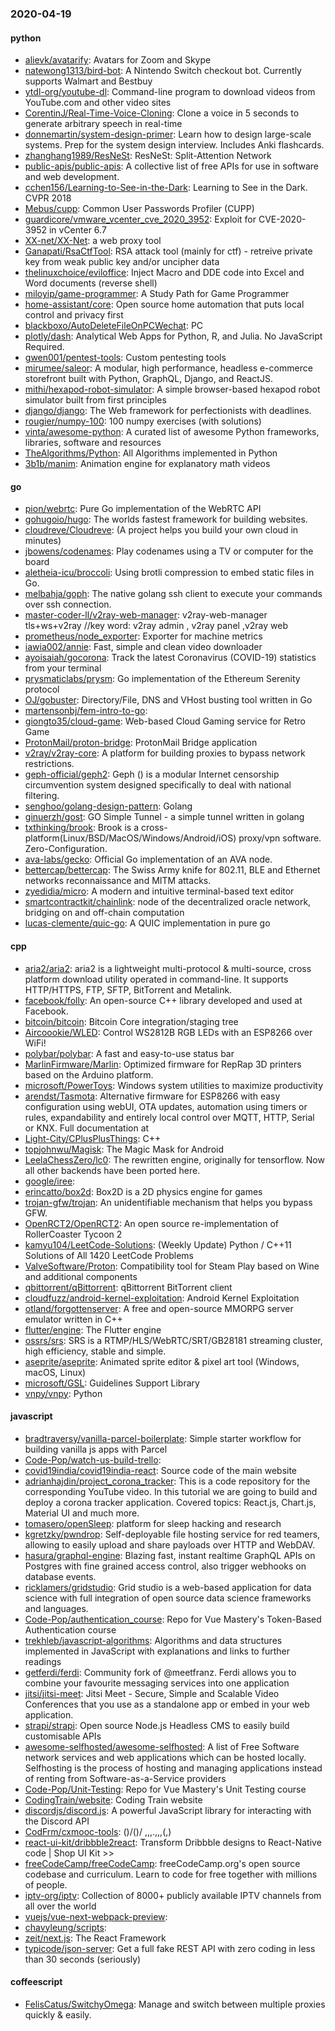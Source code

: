 ### 2020-04-19

#### python
* [alievk/avatarify](https://github.com/alievk/avatarify): Avatars for Zoom and Skype
* [natewong1313/bird-bot](https://github.com/natewong1313/bird-bot): A Nintendo Switch checkout bot. Currently supports Walmart and Bestbuy
* [ytdl-org/youtube-dl](https://github.com/ytdl-org/youtube-dl): Command-line program to download videos from YouTube.com and other video sites
* [CorentinJ/Real-Time-Voice-Cloning](https://github.com/CorentinJ/Real-Time-Voice-Cloning): Clone a voice in 5 seconds to generate arbitrary speech in real-time
* [donnemartin/system-design-primer](https://github.com/donnemartin/system-design-primer): Learn how to design large-scale systems. Prep for the system design interview. Includes Anki flashcards.
* [zhanghang1989/ResNeSt](https://github.com/zhanghang1989/ResNeSt): ResNeSt: Split-Attention Network
* [public-apis/public-apis](https://github.com/public-apis/public-apis): A collective list of free APIs for use in software and web development.
* [cchen156/Learning-to-See-in-the-Dark](https://github.com/cchen156/Learning-to-See-in-the-Dark): Learning to See in the Dark. CVPR 2018
* [Mebus/cupp](https://github.com/Mebus/cupp): Common User Passwords Profiler (CUPP)
* [guardicore/vmware_vcenter_cve_2020_3952](https://github.com/guardicore/vmware_vcenter_cve_2020_3952): Exploit for CVE-2020-3952 in vCenter 6.7
* [XX-net/XX-Net](https://github.com/XX-net/XX-Net): a web proxy tool
* [Ganapati/RsaCtfTool](https://github.com/Ganapati/RsaCtfTool): RSA attack tool (mainly for ctf) - retreive private key from weak public key and/or uncipher data
* [thelinuxchoice/eviloffice](https://github.com/thelinuxchoice/eviloffice): Inject Macro and DDE code into Excel and Word documents (reverse shell)
* [miloyip/game-programmer](https://github.com/miloyip/game-programmer): A Study Path for Game Programmer
* [home-assistant/core](https://github.com/home-assistant/core):  Open source home automation that puts local control and privacy first
* [blackboxo/AutoDeleteFileOnPCWechat](https://github.com/blackboxo/AutoDeleteFileOnPCWechat):  PC 
* [plotly/dash](https://github.com/plotly/dash): Analytical Web Apps for Python, R, and Julia. No JavaScript Required.
* [gwen001/pentest-tools](https://github.com/gwen001/pentest-tools): Custom pentesting tools
* [mirumee/saleor](https://github.com/mirumee/saleor): A modular, high performance, headless e-commerce storefront built with Python, GraphQL, Django, and ReactJS.
* [mithi/hexapod-robot-simulator](https://github.com/mithi/hexapod-robot-simulator):  A simple browser-based hexapod robot simulator built from first principles 
* [django/django](https://github.com/django/django): The Web framework for perfectionists with deadlines.
* [rougier/numpy-100](https://github.com/rougier/numpy-100): 100 numpy exercises (with solutions)
* [vinta/awesome-python](https://github.com/vinta/awesome-python): A curated list of awesome Python frameworks, libraries, software and resources
* [TheAlgorithms/Python](https://github.com/TheAlgorithms/Python): All Algorithms implemented in Python
* [3b1b/manim](https://github.com/3b1b/manim): Animation engine for explanatory math videos

#### go
* [pion/webrtc](https://github.com/pion/webrtc): Pure Go implementation of the WebRTC API
* [gohugoio/hugo](https://github.com/gohugoio/hugo): The worlds fastest framework for building websites.
* [cloudreve/Cloudreve](https://github.com/cloudreve/Cloudreve):  (A project helps you build your own cloud in minutes)
* [jbowens/codenames](https://github.com/jbowens/codenames): Play codenames using a TV or computer for the board
* [aletheia-icu/broccoli](https://github.com/aletheia-icu/broccoli): Using brotli compression to embed static files in Go.
* [melbahja/goph](https://github.com/melbahja/goph):  The native golang ssh client to execute your commands over ssh connection. 
* [master-coder-ll/v2ray-web-manager](https://github.com/master-coder-ll/v2ray-web-manager): v2ray-web-manager tls+ws+v2ray //key word: v2ray admin , v2ray panel ,v2ray web
* [prometheus/node_exporter](https://github.com/prometheus/node_exporter): Exporter for machine metrics
* [iawia002/annie](https://github.com/iawia002/annie):  Fast, simple and clean video downloader
* [ayoisaiah/gocorona](https://github.com/ayoisaiah/gocorona): Track the latest Coronavirus (COVID-19) statistics from your terminal
* [prysmaticlabs/prysm](https://github.com/prysmaticlabs/prysm): Go implementation of the Ethereum Serenity protocol
* [OJ/gobuster](https://github.com/OJ/gobuster): Directory/File, DNS and VHost busting tool written in Go
* [martensonbj/fem-intro-to-go](https://github.com/martensonbj/fem-intro-to-go): 
* [giongto35/cloud-game](https://github.com/giongto35/cloud-game): Web-based Cloud Gaming service for Retro Game
* [ProtonMail/proton-bridge](https://github.com/ProtonMail/proton-bridge): ProtonMail Bridge application
* [v2ray/v2ray-core](https://github.com/v2ray/v2ray-core): A platform for building proxies to bypass network restrictions.
* [geph-official/geph2](https://github.com/geph-official/geph2): Geph () is a modular Internet censorship circumvention system designed specifically to deal with national filtering.
* [senghoo/golang-design-pattern](https://github.com/senghoo/golang-design-pattern):  Golang
* [ginuerzh/gost](https://github.com/ginuerzh/gost): GO Simple Tunnel - a simple tunnel written in golang
* [txthinking/brook](https://github.com/txthinking/brook): Brook is a cross-platform(Linux/BSD/MacOS/Windows/Android/iOS) proxy/vpn software. Zero-Configuration.
* [ava-labs/gecko](https://github.com/ava-labs/gecko): Official Go implementation of an AVA node.
* [bettercap/bettercap](https://github.com/bettercap/bettercap): The Swiss Army knife for 802.11, BLE and Ethernet networks reconnaissance and MITM attacks.
* [zyedidia/micro](https://github.com/zyedidia/micro): A modern and intuitive terminal-based text editor
* [smartcontractkit/chainlink](https://github.com/smartcontractkit/chainlink): node of the decentralized oracle network, bridging on and off-chain computation
* [lucas-clemente/quic-go](https://github.com/lucas-clemente/quic-go): A QUIC implementation in pure go

#### cpp
* [aria2/aria2](https://github.com/aria2/aria2): aria2 is a lightweight multi-protocol & multi-source, cross platform download utility operated in command-line. It supports HTTP/HTTPS, FTP, SFTP, BitTorrent and Metalink.
* [facebook/folly](https://github.com/facebook/folly): An open-source C++ library developed and used at Facebook.
* [bitcoin/bitcoin](https://github.com/bitcoin/bitcoin): Bitcoin Core integration/staging tree
* [Aircoookie/WLED](https://github.com/Aircoookie/WLED): Control WS2812B RGB LEDs with an ESP8266 over WiFi!
* [polybar/polybar](https://github.com/polybar/polybar): A fast and easy-to-use status bar
* [MarlinFirmware/Marlin](https://github.com/MarlinFirmware/Marlin): Optimized firmware for RepRap 3D printers based on the Arduino platform.
* [microsoft/PowerToys](https://github.com/microsoft/PowerToys): Windows system utilities to maximize productivity
* [arendst/Tasmota](https://github.com/arendst/Tasmota): Alternative firmware for ESP8266 with easy configuration using webUI, OTA updates, automation using timers or rules, expandability and entirely local control over MQTT, HTTP, Serial or KNX. Full documentation at
* [Light-City/CPlusPlusThings](https://github.com/Light-City/CPlusPlusThings): C++
* [topjohnwu/Magisk](https://github.com/topjohnwu/Magisk): The Magic Mask for Android
* [LeelaChessZero/lc0](https://github.com/LeelaChessZero/lc0): The rewritten engine, originally for tensorflow. Now all other backends have been ported here.
* [google/iree](https://github.com/google/iree): 
* [erincatto/box2d](https://github.com/erincatto/box2d): Box2D is a 2D physics engine for games
* [trojan-gfw/trojan](https://github.com/trojan-gfw/trojan): An unidentifiable mechanism that helps you bypass GFW.
* [OpenRCT2/OpenRCT2](https://github.com/OpenRCT2/OpenRCT2): An open source re-implementation of RollerCoaster Tycoon 2 
* [kamyu104/LeetCode-Solutions](https://github.com/kamyu104/LeetCode-Solutions): (Weekly Update) Python / C++11 Solutions of All 1420 LeetCode Problems
* [ValveSoftware/Proton](https://github.com/ValveSoftware/Proton): Compatibility tool for Steam Play based on Wine and additional components
* [qbittorrent/qBittorrent](https://github.com/qbittorrent/qBittorrent): qBittorrent BitTorrent client
* [cloudfuzz/android-kernel-exploitation](https://github.com/cloudfuzz/android-kernel-exploitation): Android Kernel Exploitation
* [otland/forgottenserver](https://github.com/otland/forgottenserver): A free and open-source MMORPG server emulator written in C++
* [flutter/engine](https://github.com/flutter/engine): The Flutter engine
* [ossrs/srs](https://github.com/ossrs/srs): SRS is a RTMP/HLS/WebRTC/SRT/GB28181 streaming cluster, high efficiency, stable and simple.
* [aseprite/aseprite](https://github.com/aseprite/aseprite): Animated sprite editor & pixel art tool (Windows, macOS, Linux)
* [microsoft/GSL](https://github.com/microsoft/GSL): Guidelines Support Library
* [vnpy/vnpy](https://github.com/vnpy/vnpy): Python

#### javascript
* [bradtraversy/vanilla-parcel-boilerplate](https://github.com/bradtraversy/vanilla-parcel-boilerplate): Simple starter workflow for building vanilla js apps with Parcel
* [Code-Pop/watch-us-build-trello](https://github.com/Code-Pop/watch-us-build-trello): 
* [covid19india/covid19india-react](https://github.com/covid19india/covid19india-react):  Source code of the main website
* [adrianhajdin/project_corona_tracker](https://github.com/adrianhajdin/project_corona_tracker): This is a code repository for the corresponding YouTube video. In this tutorial we are going to build and deploy a corona tracker application. Covered topics: React.js, Chart.js, Material UI and much more.
* [tomasero/openSleep](https://github.com/tomasero/openSleep): platform for sleep hacking and research
* [kgretzky/pwndrop](https://github.com/kgretzky/pwndrop): Self-deployable file hosting service for red teamers, allowing to easily upload and share payloads over HTTP and WebDAV.
* [hasura/graphql-engine](https://github.com/hasura/graphql-engine): Blazing fast, instant realtime GraphQL APIs on Postgres with fine grained access control, also trigger webhooks on database events.
* [ricklamers/gridstudio](https://github.com/ricklamers/gridstudio): Grid studio is a web-based application for data science with full integration of open source data science frameworks and languages.
* [Code-Pop/authentication_course](https://github.com/Code-Pop/authentication_course): Repo for Vue Mastery's Token-Based Authentication course
* [trekhleb/javascript-algorithms](https://github.com/trekhleb/javascript-algorithms):  Algorithms and data structures implemented in JavaScript with explanations and links to further readings
* [getferdi/ferdi](https://github.com/getferdi/ferdi):  Community fork of @meetfranz. Ferdi allows you to combine your favourite messaging services into one application
* [jitsi/jitsi-meet](https://github.com/jitsi/jitsi-meet): Jitsi Meet - Secure, Simple and Scalable Video Conferences that you use as a standalone app or embed in your web application.
* [strapi/strapi](https://github.com/strapi/strapi):  Open source Node.js Headless CMS to easily build customisable APIs
* [awesome-selfhosted/awesome-selfhosted](https://github.com/awesome-selfhosted/awesome-selfhosted): A list of Free Software network services and web applications which can be hosted locally. Selfhosting is the process of hosting and managing applications instead of renting from Software-as-a-Service providers
* [Code-Pop/Unit-Testing](https://github.com/Code-Pop/Unit-Testing): Repo for Vue Mastery's Unit Testing course
* [CodingTrain/website](https://github.com/CodingTrain/website): Coding Train website
* [discordjs/discord.js](https://github.com/discordjs/discord.js): A powerful JavaScript library for interacting with the Discord API
* [CodFrm/cxmooc-tools](https://github.com/CodFrm/cxmooc-tools):  ()/()/ ,,,.,,,(,)
* [react-ui-kit/dribbble2react](https://github.com/react-ui-kit/dribbble2react): Transform Dribbble designs to React-Native code | Shop UI Kit >>
* [freeCodeCamp/freeCodeCamp](https://github.com/freeCodeCamp/freeCodeCamp): freeCodeCamp.org's open source codebase and curriculum. Learn to code for free together with millions of people.
* [iptv-org/iptv](https://github.com/iptv-org/iptv): Collection of 8000+ publicly available IPTV channels from all over the world
* [vuejs/vue-next-webpack-preview](https://github.com/vuejs/vue-next-webpack-preview): 
* [chavyleung/scripts](https://github.com/chavyleung/scripts): 
* [zeit/next.js](https://github.com/zeit/next.js): The React Framework
* [typicode/json-server](https://github.com/typicode/json-server): Get a full fake REST API with zero coding in less than 30 seconds (seriously)

#### coffeescript
* [FelisCatus/SwitchyOmega](https://github.com/FelisCatus/SwitchyOmega): Manage and switch between multiple proxies quickly & easily.
